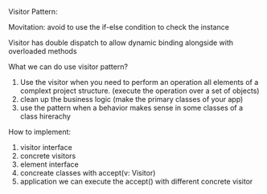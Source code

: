 Visitor Pattern:

Movitation:
avoid to use the if-else condition to check the instance

Visitor has double dispatch to allow dynamic binding alongside with overloaded methods

What we can do use visitor pattern?
1. Use the visitor when you need to perform an operation all elements of a complext project structure. (execute the operation over a set of objects)
2. clean up the business logic (make the primary classes of your app)
3. use the pattern when a behavior makes sense in some classes of a class hirerachy

How to implement:
1. visitor interface
2. concrete visitors
3. element interface 
4. concreate classes with accept(v: Visitor)
5. application we can execute the accept() with different concrete visitor

